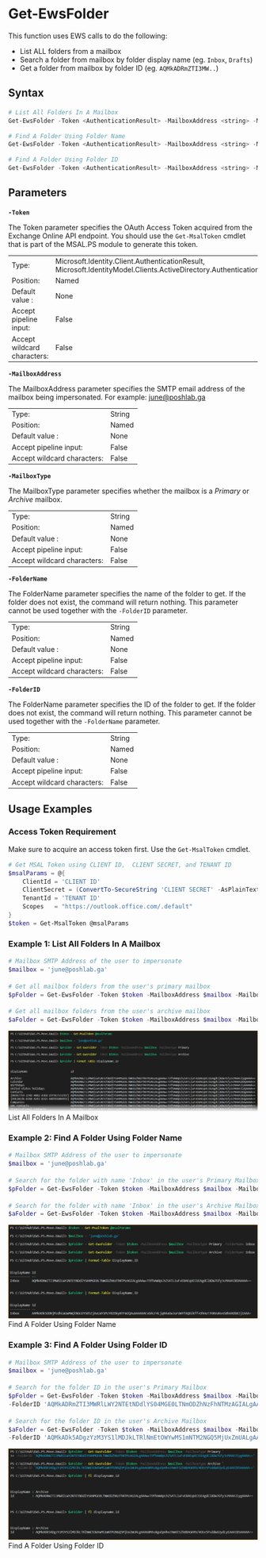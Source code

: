 # Get-EwsFolder

This function uses EWS calls to do the following:
- List ALL folders from a mailbox
- Search a folder from mailbox by folder display name (eg. `Inbox`, `Drafts`)
- Get a folder from mailbox by folder ID (eg. `AQMkADRmZTI3MW..`)

## Syntax

```PowerShell
# List All Folders In A Mailbox
Get-EwsFolder -Token <AuthenticationResult> -MailboxAddress <string> -MailboxType <string> [<CommonParameters>]
```

```PowerShell
# Find A Folder Using Folder Name
Get-EwsFolder -Token <AuthenticationResult> -MailboxAddress <string> -MailboxType <string> -FolderName <string> [<CommonParameters>]
```

```PowerShell
# Find A Folder Using Folder ID
Get-EwsFolder -Token <AuthenticationResult> -MailboxAddress <string> -MailboxType <string> -FolderID <string> [<CommonParameters>]
```

## Parameters

**`-Token`**

The Token parameter specifies the OAuth Access Token acquired from the Exchange Online API endpoint. You should use the `Get-MsalToken` cmdlet that is part of the MSAL.PS module to generate this token.

|   |   |
|---|---|
| Type: | Microsoft.Identity.Client.AuthenticationResult,<br>Microsoft.IdentityModel.Clients.ActiveDirectory.AuthenticationResult |
| Position: | Named |
| Default value : | None |
| Accept pipeline input: | False |
| Accept wildcard characters: | False |

**`-MailboxAddress`**

The MailboxAddress parameter specifies the SMTP email address of the mailbox being impersonated. For example: june@poshlab.ga

|   |   |
|---|---|
| Type: | String |
| Position: | Named |
| Default value : | None |
| Accept pipeline input: | False |
| Accept wildcard characters: | False |

**`-MailboxType`**

The MailboxType parameter specifies whether the mailbox is a *Primary* or *Archive* mailbox.

|   |   |
|---|---|
| Type: | String |
| Position: | Named |
| Default value : | None |
| Accept pipeline input: | False |
| Accept wildcard characters: | False |

**`-FolderName`**

The FolderName parameter specifies the name of the folder to get. If the folder does not exist, the command will return nothing. This parameter cannot be used together with the `-FolderID` parameter.

|   |   |
|---|---|
| Type: | String |
| Position: | Named |
| Default value : | None |
| Accept pipeline input: | False |
| Accept wildcard characters: | False |

**`-FolderID`**

The FolderName parameter specifies the ID of the folder to get. If the folder does not exist, the command will return nothing. This parameter cannot be used together with the `-FolderName` parameter.

|   |   |
|---|---|
| Type: | String |
| Position: | Named |
| Default value : | None |
| Accept pipeline input: | False |
| Accept wildcard characters: | False |

## Usage Examples

### Access Token Requirement

Make sure to acquire an access token first. Use the `Get-MsalToken` cmdlet.

```PowerShell
# Get MSAL Token using CLIENT ID,  CLIENT SECRET, and TENANT ID
$msalParams = @{
    ClientId = 'CLIENT ID'
    ClientSecret = (ConvertTo-SecureString 'CLIENT SECRET' -AsPlainText -Force)
    TenantId = 'TENANT ID'
    Scopes   = "https://outlook.office.com/.default"
}
$token = Get-MsalToken @msalParams
```

### Example 1: List All Folders In A Mailbox

```PowerShell
# Mailbox SMTP Address of the user to impersonate
$mailbox = 'june@poshlab.ga'

# Get all mailbox folders from the user's primary mailbox
$pFolder = Get-EwsFolder -Token $token -MailboxAddress $mailbox -MailboxType Primary

# Get all mailbox folders from the user's archive mailbox
$aFolder = Get-EwsFolder -Token $token -MailboxAddress $mailbox -MailboxType Archive
```

![Example 1: List All Folders In A Mailbox](images/Get-EwsFolder-Example01.png)<br>List All Folders In A Mailbox

### Example 2: Find A Folder Using Folder Name

```PowerShell
# Mailbox SMTP Address of the user to impersonate
$mailbox = 'june@poshlab.ga'

# Search for the folder with name 'Inbox' in the user's Primary Mailbox
$pFolder = Get-EwsFolder -Token $token -MailboxAddress $mailbox -MailboxType Primary -FolderName Inbox

# Search for the folder with name 'Inbox' in the user's Archive Mailbox
$aFolder = Get-EwsFolder -Token $token -MailboxAddress $mailbox -MailboxType Archive -FolderName Inbox
```

![Example 2: Find A Folder Using Folder Name](images/Get-EwsFolder-Example02.png)<br>Find A Folder Using Folder Name

### Example 3: Find A Folder Using Folder ID

```PowerShell
# Mailbox SMTP Address of the user to impersonate
$mailbox = 'june@poshlab.ga'

# Search for the folder ID in the user's Primary Mailbox
$pFolder = Get-EwsFolder -Token $token -MailboxAddress $mailbox -MailboxType Primary `
-FolderID 'AQMkADRmZTI3MWRlLWY2NTEtNDdlYS04MGE0LTNmODZhNzFhNTMzAGIALgAAAw+T9fhAm8pLhZSATLiuFvEBAEqUOJ1EAgdClXDW7Gfy3cMAAAJiygAAAA=='

# Search for the folder ID in the user's Archive Mailbox
$aFolder = Get-EwsFolder -Token $token -MailboxAddress $mailbox -MailboxType Archive `
-FolderID 'AQMkADk5ADgzYzM3YS1lMDJkLTRlNmEtOWYwMS1mNTM2NGQ5MjUxZmUALgAAA68MAsXguOpHho7Am6tSZh8BAGKR9/4OEe5PsddW42ydLyEAAAIBSAAAAA=='
```

![Example 3: Find A Folder Using Folder ID](images/Get-EwsFolder-Example03.png)<br>Find A Folder Using Folder ID